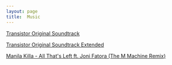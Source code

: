 ```yaml
---
layout: page
title:  Music
---
```


[Transistor Original Soundtrack](https://open.spotify.com/album/3B0PgLmgaW0gJth55ApWbw)

[Transistor Original Soundtrack Extended](https://open.spotify.com/album/5TiFIK3DBVyJqzMurOg7PR)

[Manila Killa - All That's Left ft. Joni Fatora (The M Machine Remix)](https://soundcloud.com/themmachine/manila-killa-all-thats-left-the-m-machine-remix)
